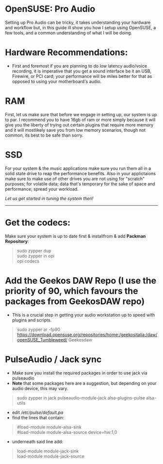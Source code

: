# OpenSUSE: Pro Audio
Setting up Pro Audio can be tricky, it takes understanding your hardware and workflow but, in this guide ill show you how I setup using OpenSUSE, a few tools, and a common understanding of what I will be doing.
  
# Hardware Recommendations:
- First and foremost if you are planning to do low latency audio/voice recording, it is imperative that you get a sound interface be it an USB, Firewire, or PCI card; your performance will be miles better for that as opposed to using your motherboard's audio. 
# RAM
First, let us make sure that before we engage in setting up, our system is up to par. I recommend you to have 16gb of ram or more simply because it will give you the liberty of trying out certain plugins that require more memory and it will mostlikely save you from low memory scenarios, though not common, its best to be safe than sorry.
# SSD
For your system & the music applications make sure you run them all in a solid state drive to reap the performance benefits. Also in your applictaions make sure to make use of other drives you are not using for "scratch" purposes; for volatile data; data that's temporary for the sake of space and performance; spread your workload.

*Let us get started in tuning the system then!*
___
# Get the codecs:
Make sure your system is up to date first & installfrom & add <b>Packman Repository</b>:
  > sudo zypper dup  
  > sudo zypper in opi  
  > opi codecs  
# Add the Geekos DAW Repo (I use the priority of 90, which favours the packages from GeekosDAW repo)
- This is a crucial step in getting your audio workstation up to speed with plugins and scripts.
> sudo zypper ar -fp90 https://download.opensuse.org/repositories/home:/geekositalia:/daw/openSUSE_Tumbleweed/ Geekosdaw
# PulseAudio / Jack sync
- Make sure you install the required packages in order to use jack via pulseaudio
- **Note** that some packages here are a suggestion, but depending on your audio device, this may vary. 
> sudo zypper in jack pulseaudio-module-jack alsa-plugins-pulse alsa-utils 
- edit <i>/etc/pulse/default.pa</i>
- find the lines that contain:
> #load-module module-alsa-sink  
> #load-module module-alsa-source device=hw:1,0
- underneath said line add:
> load-module module-jack-sink  
> load-module module-jack-source
